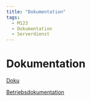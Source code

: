```yaml
---
title: "Dokumentation"
tags:
  - M123
  - Dokumentation
  - Serverdienst
---
```


# Dokumentation

[Doku](/data/m123/Doku.pdf)

[Betriebsdokumentation](/data/m123/Betriebsdokumentation.xlsx)
